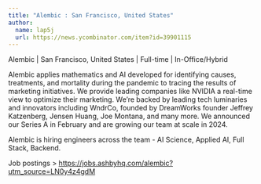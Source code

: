 ```yaml
---
title: "Alembic : San Francisco, United States"
author:
  name: lap5j
  url: https://news.ycombinator.com/item?id=39901115
---
```

Alembic | San Francisco, United States | Full-time | In-Office&#x2F;Hybrid

Alembic applies mathematics and AI developed for identifying causes, treatments, and mortality during the pandemic to tracing the results of marketing initiatives. We provide leading companies like NVIDIA a real-time view to optimize their marketing. We’re backed by leading tech luminaries and innovators including WndrCo, founded by DreamWorks founder Jeffrey Katzenberg, Jensen Huang, Joe Montana, and many more. We announced our Series A in February and are growing our team at scale in 2024.

Alembic is hiring engineers across the team - AI Science, Applied AI, Full Stack, Backend.

Job postings &gt; <a href="https:&#x2F;&#x2F;jobs.ashbyhq.com&#x2F;alembic?utm_source=LN0y4z4gdM">https:&#x2F;&#x2F;jobs.ashbyhq.com&#x2F;alembic?utm_source=LN0y4z4gdM</a>
